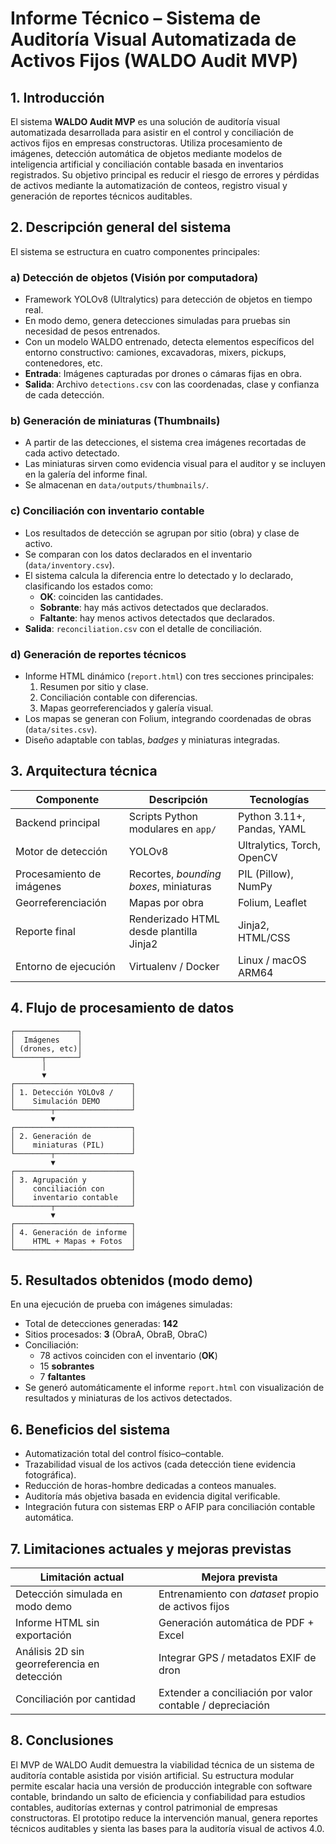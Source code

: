 # Informe Técnico – Sistema de Auditoría Visual Automatizada de Activos Fijos (WALDO Audit MVP)

## 1. Introducción
El sistema **WALDO Audit MVP** es una solución de auditoría visual automatizada desarrollada para asistir en el control y conciliación de activos fijos en empresas constructoras. Utiliza procesamiento de imágenes, detección automática de objetos mediante modelos de inteligencia artificial y conciliación contable basada en inventarios registrados. Su objetivo principal es reducir el riesgo de errores y pérdidas de activos mediante la automatización de conteos, registro visual y generación de reportes técnicos auditables.

## 2. Descripción general del sistema
El sistema se estructura en cuatro componentes principales:

### a) Detección de objetos (Visión por computadora)
- Framework YOLOv8 (Ultralytics) para detección de objetos en tiempo real.
- En modo demo, genera detecciones simuladas para pruebas sin necesidad de pesos entrenados.
- Con un modelo WALDO entrenado, detecta elementos específicos del entorno constructivo: camiones, excavadoras, mixers, pickups, contenedores, etc.
- **Entrada**: Imágenes capturadas por drones o cámaras fijas en obra.
- **Salida**: Archivo `detections.csv` con las coordenadas, clase y confianza de cada detección.

### b) Generación de miniaturas (Thumbnails)
- A partir de las detecciones, el sistema crea imágenes recortadas de cada activo detectado.
- Las miniaturas sirven como evidencia visual para el auditor y se incluyen en la galería del informe final.
- Se almacenan en `data/outputs/thumbnails/`.

### c) Conciliación con inventario contable
- Los resultados de detección se agrupan por sitio (obra) y clase de activo.
- Se comparan con los datos declarados en el inventario (`data/inventory.csv`).
- El sistema calcula la diferencia entre lo detectado y lo declarado, clasificando los estados como:
  - **OK**: coinciden las cantidades.
  - **Sobrante**: hay más activos detectados que declarados.
  - **Faltante**: hay menos activos detectados que declarados.
- **Salida**: `reconciliation.csv` con el detalle de conciliación.

### d) Generación de reportes técnicos
- Informe HTML dinámico (`report.html`) con tres secciones principales:
  1. Resumen por sitio y clase.
  2. Conciliación contable con diferencias.
  3. Mapas georreferenciados y galería visual.
- Los mapas se generan con Folium, integrando coordenadas de obras (`data/sites.csv`).
- Diseño adaptable con tablas, *badges* y miniaturas integradas.

## 3. Arquitectura técnica

| Componente            | Descripción                                        | Tecnologías                     |
|-----------------------|----------------------------------------------------|----------------------------------|
| Backend principal     | Scripts Python modulares en `app/`                 | Python 3.11+, Pandas, YAML       |
| Motor de detección    | YOLOv8                                             | Ultralytics, Torch, OpenCV       |
| Procesamiento de imágenes | Recortes, *bounding boxes*, miniaturas         | PIL (Pillow), NumPy              |
| Georreferenciación    | Mapas por obra                                     | Folium, Leaflet                  |
| Reporte final         | Renderizado HTML desde plantilla Jinja2            | Jinja2, HTML/CSS                 |
| Entorno de ejecución  | Virtualenv / Docker                                | Linux / macOS ARM64              |

## 4. Flujo de procesamiento de datos
```
┌──────────────┐
│  Imágenes    │
│ (drones, etc)│
└──────┬───────┘
       │
       ▼
┌──────────────────────────┐
│ 1. Detección YOLOv8 /    │
│    Simulación DEMO       │
└────────┬─────────────────┘
         ▼
┌──────────────────────────┐
│ 2. Generación de         │
│    miniaturas (PIL)      │
└────────┬─────────────────┘
         ▼
┌──────────────────────────┐
│ 3. Agrupación y          │
│    conciliación con      │
│    inventario contable   │
└────────┬─────────────────┘
         ▼
┌──────────────────────────┐
│ 4. Generación de informe │
│    HTML + Mapas + Fotos  │
└──────────────────────────┘
```

## 5. Resultados obtenidos (modo demo)
En una ejecución de prueba con imágenes simuladas:

- Total de detecciones generadas: **142**
- Sitios procesados: **3** (ObraA, ObraB, ObraC)
- Conciliación:
  - 78 activos coinciden con el inventario (**OK**)
  - 15 **sobrantes**
  - 7 **faltantes**
- Se generó automáticamente el informe `report.html` con visualización de resultados y miniaturas de los activos detectados.

## 6. Beneficios del sistema
- Automatización total del control físico–contable.
- Trazabilidad visual de los activos (cada detección tiene evidencia fotográfica).
- Reducción de horas-hombre dedicadas a conteos manuales.
- Auditoría más objetiva basada en evidencia digital verificable.
- Integración futura con sistemas ERP o AFIP para conciliación contable automática.

## 7. Limitaciones actuales y mejoras previstas

| Limitación actual                         | Mejora prevista                                           |
|-------------------------------------------|-----------------------------------------------------------|
| Detección simulada en modo demo           | Entrenamiento con *dataset* propio de activos fijos       |
| Informe HTML sin exportación              | Generación automática de PDF + Excel                      |
| Análisis 2D sin georreferencia en detección | Integrar GPS / metadatos EXIF de dron                    |
| Conciliación por cantidad                 | Extender a conciliación por valor contable / depreciación |

## 8. Conclusiones
El MVP de WALDO Audit demuestra la viabilidad técnica de un sistema de auditoría contable asistida por visión artificial. Su estructura modular permite escalar hacia una versión de producción integrable con software contable, brindando un salto de eficiencia y confiabilidad para estudios contables, auditorías externas y control patrimonial de empresas constructoras. El prototipo reduce la intervención manual, genera reportes técnicos auditables y sienta las bases para la auditoría visual de activos 4.0.
